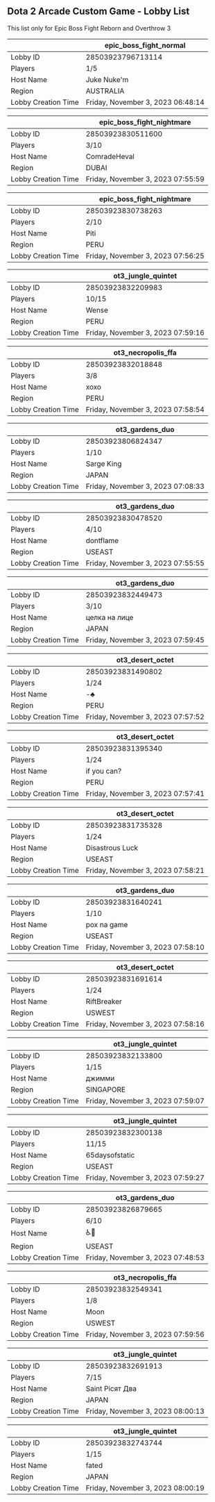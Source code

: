 ## Dota 2 Arcade Custom Game - Lobby List

This list only for Epic Boss Fight Reborn and Overthrow 3

|  | epic_boss_fight_normal |
| ------ | ------ |
| Lobby ID | 28503923796713114 |
| Players | 1/5 |
| Host Name | Juke Nuke'm |
| Region | AUSTRALIA |
| Lobby Creation Time | Friday, November 3, 2023 06:48:14 |


|  | epic_boss_fight_nightmare |
| ------ | ------ |
| Lobby ID | 28503923830511600 |
| Players | 3/10 |
| Host Name | ComradeHeval |
| Region | DUBAI |
| Lobby Creation Time | Friday, November 3, 2023 07:55:59 |


|  | epic_boss_fight_nightmare |
| ------ | ------ |
| Lobby ID | 28503923830738263 |
| Players | 2/10 |
| Host Name | Piti |
| Region | PERU |
| Lobby Creation Time | Friday, November 3, 2023 07:56:25 |


|  | ot3_jungle_quintet |
| ------ | ------ |
| Lobby ID | 28503923832209983 |
| Players | 10/15 |
| Host Name | Wense |
| Region | PERU |
| Lobby Creation Time | Friday, November 3, 2023 07:59:16 |


|  | ot3_necropolis_ffa |
| ------ | ------ |
| Lobby ID | 28503923832018848 |
| Players | 3/8 |
| Host Name | xoxo |
| Region | PERU |
| Lobby Creation Time | Friday, November 3, 2023 07:58:54 |


|  | ot3_gardens_duo |
| ------ | ------ |
| Lobby ID | 28503923806824347 |
| Players | 1/10 |
| Host Name | Sarge King |
| Region | JAPAN |
| Lobby Creation Time | Friday, November 3, 2023 07:08:33 |


|  | ot3_gardens_duo |
| ------ | ------ |
| Lobby ID | 28503923830478520 |
| Players | 4/10 |
| Host Name | dontflame |
| Region | USEAST |
| Lobby Creation Time | Friday, November 3, 2023 07:55:55 |


|  | ot3_gardens_duo |
| ------ | ------ |
| Lobby ID | 28503923832449473 |
| Players | 3/10 |
| Host Name | целка на лице |
| Region | JAPAN |
| Lobby Creation Time | Friday, November 3, 2023 07:59:45 |


|  | ot3_desert_octet |
| ------ | ------ |
| Lobby ID | 28503923831490802 |
| Players | 1/24 |
| Host Name | -♣ |
| Region | PERU |
| Lobby Creation Time | Friday, November 3, 2023 07:57:52 |


|  | ot3_desert_octet |
| ------ | ------ |
| Lobby ID | 28503923831395340 |
| Players | 1/24 |
| Host Name | if you can? |
| Region | PERU |
| Lobby Creation Time | Friday, November 3, 2023 07:57:41 |


|  | ot3_desert_octet |
| ------ | ------ |
| Lobby ID | 28503923831735328 |
| Players | 1/24 |
| Host Name | Disastrous Luck |
| Region | USEAST |
| Lobby Creation Time | Friday, November 3, 2023 07:58:21 |


|  | ot3_gardens_duo |
| ------ | ------ |
| Lobby ID | 28503923831640241 |
| Players | 1/10 |
| Host Name | pox na game |
| Region | USEAST |
| Lobby Creation Time | Friday, November 3, 2023 07:58:10 |


|  | ot3_desert_octet |
| ------ | ------ |
| Lobby ID | 28503923831691614 |
| Players | 1/24 |
| Host Name | RiftBreaker |
| Region | USWEST |
| Lobby Creation Time | Friday, November 3, 2023 07:58:16 |


|  | ot3_jungle_quintet |
| ------ | ------ |
| Lobby ID | 28503923832133800 |
| Players | 1/15 |
| Host Name | джимми |
| Region | SINGAPORE |
| Lobby Creation Time | Friday, November 3, 2023 07:59:07 |


|  | ot3_jungle_quintet |
| ------ | ------ |
| Lobby ID | 28503923832300138 |
| Players | 11/15 |
| Host Name | 65daysofstatic |
| Region | USEAST |
| Lobby Creation Time | Friday, November 3, 2023 07:59:27 |


|  | ot3_gardens_duo |
| ------ | ------ |
| Lobby ID | 28503923826879665 |
| Players | 6/10 |
| Host Name | ♿🧠 |
| Region | USEAST |
| Lobby Creation Time | Friday, November 3, 2023 07:48:53 |


|  | ot3_necropolis_ffa |
| ------ | ------ |
| Lobby ID | 28503923832549341 |
| Players | 1/8 |
| Host Name | Moon |
| Region | USWEST |
| Lobby Creation Time | Friday, November 3, 2023 07:59:56 |


|  | ot3_jungle_quintet |
| ------ | ------ |
| Lobby ID | 28503923832691913 |
| Players | 7/15 |
| Host Name | Saint Piсят Два |
| Region | JAPAN |
| Lobby Creation Time | Friday, November 3, 2023 08:00:13 |


|  | ot3_jungle_quintet |
| ------ | ------ |
| Lobby ID | 28503923832743744 |
| Players | 1/15 |
| Host Name | fated |
| Region | JAPAN |
| Lobby Creation Time | Friday, November 3, 2023 08:00:19 |


